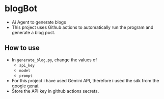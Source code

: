 # blogBot
* Ai Agent to generate blogs
* This project uses Github actions to automatically run the program and generate a blog post.

## How to use
* In `generate_blog.py`, change the values of
    * `api_key`
    * `model`
    * `prompt`
* For this project i have used Gemini API, therefore i used the sdk from the google genai.
* Store the API key in github actions secrets.
